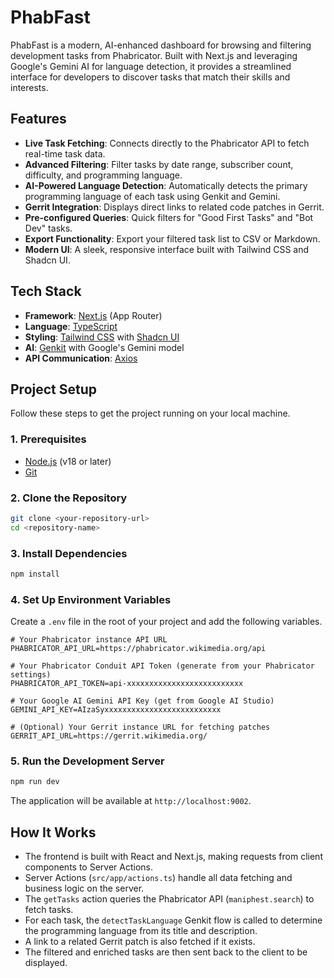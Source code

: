 # PhabFast

PhabFast is a modern, AI-enhanced dashboard for browsing and filtering development tasks from Phabricator. Built with Next.js and leveraging Google's Gemini AI for language detection, it provides a streamlined interface for developers to discover tasks that match their skills and interests.

## Features

- **Live Task Fetching**: Connects directly to the Phabricator API to fetch real-time task data.
- **Advanced Filtering**: Filter tasks by date range, subscriber count, difficulty, and programming language.
- **AI-Powered Language Detection**: Automatically detects the primary programming language of each task using Genkit and Gemini.
- **Gerrit Integration**: Displays direct links to related code patches in Gerrit.
- **Pre-configured Queries**: Quick filters for "Good First Tasks" and "Bot Dev" tasks.
- **Export Functionality**: Export your filtered task list to CSV or Markdown.
- **Modern UI**: A sleek, responsive interface built with Tailwind CSS and Shadcn UI.

## Tech Stack

- **Framework**: [Next.js](https://nextjs.org/) (App Router)
- **Language**: [TypeScript](https://www.typescriptlang.org/)
- **Styling**: [Tailwind CSS](https://tailwindcss.com/) with [Shadcn UI](https://ui.shadcn.com/)
- **AI**: [Genkit](https://firebase.google.com/docs/genkit) with Google's Gemini model
- **API Communication**: [Axios](https://axios-http.com/)

## Project Setup

Follow these steps to get the project running on your local machine.

### 1. Prerequisites

- [Node.js](https://nodejs.org/) (v18 or later)
- [Git](https://git-scm.com/)

### 2. Clone the Repository

```bash
git clone <your-repository-url>
cd <repository-name>
```

### 3. Install Dependencies

```bash
npm install
```

### 4. Set Up Environment Variables

Create a `.env` file in the root of your project and add the following variables.

```env
# Your Phabricator instance API URL
PHABRICATOR_API_URL=https://phabricator.wikimedia.org/api

# Your Phabricator Conduit API Token (generate from your Phabricator settings)
PHABRICATOR_API_TOKEN=api-xxxxxxxxxxxxxxxxxxxxxxxxxx

# Your Google AI Gemini API Key (get from Google AI Studio)
GEMINI_API_KEY=AIzaSyxxxxxxxxxxxxxxxxxxxxxxxxxx

# (Optional) Your Gerrit instance URL for fetching patches
GERRIT_API_URL=https://gerrit.wikimedia.org/
```

### 5. Run the Development Server

```bash
npm run dev
```

The application will be available at `http://localhost:9002`.

## How It Works

- The frontend is built with React and Next.js, making requests from client components to Server Actions.
- Server Actions (`src/app/actions.ts`) handle all data fetching and business logic on the server.
- The `getTasks` action queries the Phabricator API (`maniphest.search`) to fetch tasks.
- For each task, the `detectTaskLanguage` Genkit flow is called to determine the programming language from its title and description.
- A link to a related Gerrit patch is also fetched if it exists.
- The filtered and enriched tasks are then sent back to the client to be displayed.
